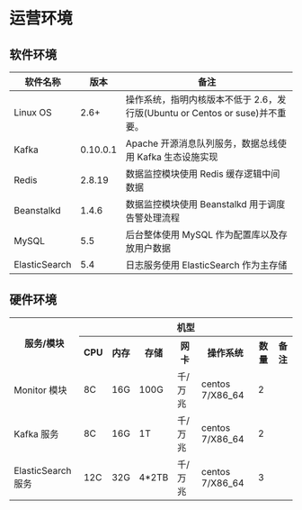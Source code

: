 # 运营环境
## 软件环境

| 软件名称|版本|备注|
|--|--|--|
| Linux OS      | 2.6+     | 操作系统，指明内核版本不低于 2.6，发行版(Ubuntu or Centos or suse)并不重要。|
| Kafka         | 0.10.0.1 | Apache 开源消息队列服务，数据总线使用 Kafka 生态设施实现 |
| Redis         | 2.8.19   | 数据监控模块使用 Redis 缓存逻辑中间数据 |
| Beanstalkd    | 1.4.6    | 数据监控模块使用 Beanstalkd 用于调度告警处理流程 |
| MySQL         | 5.5      | 后台整体使用 MySQL 作为配置库以及存放用户数据 |
| ElasticSearch | 5.4      | 日志服务使用 ElasticSearch 作为主存储 |

## 硬件环境

<table>
    <tr>
        <th rowspan="2">服务/模块</th>
        <th colspan="7">机型</th>
    </tr>
    <tr>
        <th>CPU</th>
        <th>内存</th>
        <th>存储</th>
        <th>网卡</th>
        <th>操作系统</th>
        <th>数量</th>
        <th>备注</th>
    </tr>
    <tr>
        <td>Monitor 模块</td>
        <td>8C</td>
        <td>16G</td>
        <td>100G</td>
        <td>千/万兆</td>
        <td>centos 7/X86_64</td>
        <td>2</td>
        <td></td>
    </tr>
    <tr>
        <td>Kafka 服务</td>
        <td>8C</td>
        <td>16G</td>
        <td>1T</td>
        <td>千/万兆</td>
        <td>centos 7/X86_64</td>
        <td>2</td>
        <td></td>
    </tr>
    <tr>
        <td>ElasticSearch 服务</td>
        <td>12C</td>
        <td>32G</td>
        <td>4*2TB</td>
        <td>千/万兆</td>
        <td>centos 7/X86_64</td>
        <td>3</td>
        <td></td>
    </tr>
</table>

